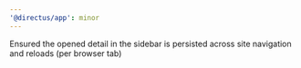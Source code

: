 ```yaml
---
'@directus/app': minor
---
```


Ensured the opened detail in the sidebar is persisted across site navigation and reloads (per browser tab) 
